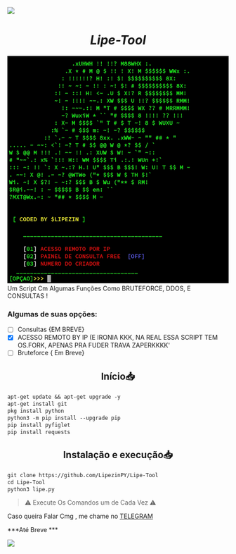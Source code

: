 ![](https://camo.githubusercontent.com/71b837571c48af3aa60a73dbc9d5936aa359d78efbfa8a6743cbbbc16b80ef4d/68747470733a2f2f63646e2e646973636f72646170702e636f6d2f6174746163686d656e74732f3830353930323039333930363630383138362f3830353931333937323533353539303932322f74656e6f722e676966)
<h1 align="center"><b><i>Lipe-Tool</b></i></h1>

![](https://github.com/LipezinPY/Lipe-Tool/blob/main/20211024_144728.jpg)
Um Script Cm Algumas Funções Como BRUTEFORCE, DDOS, E CONSULTAS !


### Algumas de suas opções:
- [ ] Consultas {EM BREVE}
- [x] ACESSO REMOTO BY IP (E IRONIA KKK, NA REAL ESSA SCRIPT TEM OS.FORK, APENAS PRA FUDER TRAVA ZAPERKKKK'
- [ ] Bruteforce { Em Breve}

<h2 align="center">Início📥</h2>

```shell script
apt-get update && apt-get upgrade -y
apt-get install git
pkg install python 
python3 -m pip install --upgrade pip
pip install pyfiglet
pip install requests

```

<h2 align="center">Instalação e execução📥</h2>

```shell script
git clone https://github.com/LipezinPY/Lipe-Tool
cd Lipe-Tool
python3 lipe.py
```

> ⚠️ Execute Os Comandos um de Cada Vez ⚠️

Caso queira Falar Cmg , me chame no [TELEGRAM](https://t.me/LIPEZIN7561)

***Até Breve ***

![](https://camo.githubusercontent.com/71b837571c48af3aa60a73dbc9d5936aa359d78efbfa8a6743cbbbc16b80ef4d/68747470733a2f2f63646e2e646973636f72646170702e636f6d2f6174746163686d656e74732f3830353930323039333930363630383138362f3830353931333937323533353539303932322f74656e6f722e676966)
